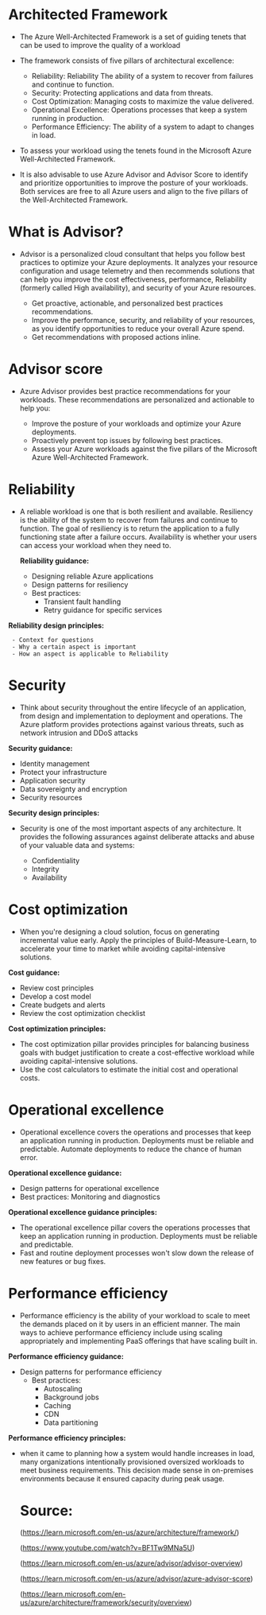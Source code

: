 # Architected Framework
- The Azure Well-Architected Framework is a set of guiding tenets that can be used to improve the quality of a workload

- The framework consists of five pillars of architectural excellence:

  - Reliability: Reliability	The ability of a system to recover from failures and continue to function.
  - Security:	Protecting applications and data from threats.
  - Cost Optimization:	Managing costs to maximize the value delivered.
  - Operational Excellence:	Operations processes that keep a system running in production.
  - Performance Efficiency:	The ability of a system to adapt to changes in load.


- To assess your workload using the tenets found in the Microsoft Azure Well-Architected Framework.
- It is also advisable to use Azure Advisor and Advisor Score to identify and prioritize opportunities to improve the posture of your workloads. Both services are free to all Azure users and align to the five pillars of the Well-Architected Framework.


# What is Advisor?
 - Advisor is a personalized cloud consultant that helps you follow best practices to optimize your Azure deployments. It analyzes your resource configuration and usage telemetry and then recommends solutions that can help you improve the cost effectiveness, performance, Reliability (formerly called High availability), and security of your Azure resources.

   - Get proactive, actionable, and personalized best practices recommendations.
   - Improve the performance, security, and reliability of your resources, as you identify opportunities to reduce your overall Azure spend.
   - Get recommendations with proposed actions inline.

# Advisor score

- Azure Advisor provides best practice recommendations for your workloads. These recommendations are personalized and actionable to help you:

  - Improve the posture of your workloads and optimize your Azure deployments.
  - Proactively prevent top issues by following best practices.
  - Assess your Azure workloads against the five pillars of the Microsoft Azure Well-Architected Framework.

# Reliability
 - A reliable workload is one that is both resilient and available. Resiliency is the ability of the system to recover from failures and continue to function. The goal of resiliency is to return the application to a fully functioning state after a failure occurs. Availability is whether your users can access your workload when they need to.

   **Reliability guidance:**

     - Designing reliable Azure applications
     - Design patterns for resiliency
     - Best practices:
        - Transient fault handling
        - Retry guidance for specific services

  **Reliability design principles:**
     
     - Context for questions
     - Why a certain aspect is important
     - How an aspect is applicable to Reliability
# Security
- Think about security throughout the entire lifecycle of an application, from design and implementation to deployment and operations. The Azure platform provides protections against various threats, such as network intrusion and DDoS attacks


**Security guidance:**

  - Identity management
  - Protect your infrastructure
  - Application security
  - Data sovereignty and encryption
  - Security resources

**Security design principles:**
- Security is one of the most important aspects of any architecture. It provides the following assurances against deliberate attacks and abuse of your valuable data and systems:

   - Confidentiality
   - Integrity
   - Availability

# Cost optimization
 - When you're designing a cloud solution, focus on generating incremental value early. Apply the principles of Build-Measure-Learn, to accelerate your time to market while avoiding capital-intensive solutions.

**Cost guidance:**
   - Review cost principles
   - Develop a cost model
   - Create budgets and alerts
   - Review the cost optimization checklist 

**Cost optimization principles:**

  - The cost optimization pillar provides principles for balancing business goals with budget justification to create a cost-effective workload while avoiding capital-intensive solutions.
  - Use the cost calculators to estimate the initial cost and operational costs. 

# Operational excellence
 - Operational excellence covers the operations and processes that keep an application running in production. Deployments must be reliable and predictable. Automate deployments to reduce the chance of human error.

**Operational excellence guidance:**

   - Design patterns for operational excellence
   - Best practices: Monitoring and diagnostics

**Operational excellence guidance principles:**

 - The operational excellence pillar covers the operations processes that keep an application running in production. Deployments must be reliable and predictable.
 - Fast and routine deployment processes won't slow down the release of new features or bug fixes.

# Performance efficiency
 - Performance efficiency is the ability of your workload to scale to meet the demands placed on it by users in an efficient manner. The main ways to achieve performance efficiency include using scaling appropriately and implementing PaaS offerings that have scaling built in.

**Performance efficiency guidance:**

  - Design patterns for performance efficiency
     - Best practices:
        - Autoscaling
        - Background jobs
        - Caching
        - CDN
        - Data partitioning

**Performance efficiency principles:**

- when it came to planning how a system would handle increases in load, many organizations intentionally provisioned oversized workloads to meet business requirements. This decision made sense in on-premises environments because it ensured capacity during peak usage.





  # Source:
  (https://learn.microsoft.com/en-us/azure/architecture/framework/)

  (https://www.youtube.com/watch?v=BF1Tw9MNa5U)

  (https://learn.microsoft.com/en-us/azure/advisor/advisor-overview)

  (https://learn.microsoft.com/en-us/azure/advisor/azure-advisor-score)

  (https://learn.microsoft.com/en-us/azure/architecture/framework/security/overview)